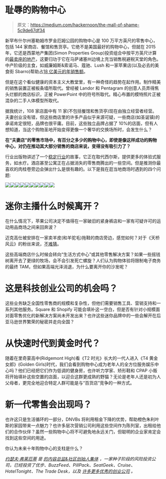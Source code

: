 # 耻辱的购物中心

> 原文：<https://medium.com/hackernoon/the-mall-of-shame-5c9de67df34>

新罕布什尔州塞勒姆市罗金厄姆公园的购物中心是 100 万平方英尺的零售中心，包括 144 家商店、餐馆和售货亭。它绝不是美国最好的购物中心，但就在 2015 年，它还是西蒙地产集团(Simon Properties Group)投资组合中按平方英尺计算的[最卖座的地产](https://en.wikipedia.org/wiki/Mall_at_Rockingham_Park)，这要归功于它在马萨诸塞州边境上充当销售税避税天堂的角色。中产阶级的主食，如威廉姆斯&索诺马、蔻驰、Lush 和一家苹果店(以及必去的美食街 Sbarro)帮助占[18 亿美元的年销售额](https://www.eagletribune.com/news/rock-solid/article_a3fcf742-b175-5b7c-8e57-03e83aaca229.html)。

但是在这个看似健康的资本主义大教堂里，有一种奇怪的趋势在起作用。制作精美的销售装置正被板条墙所取代。曾经被 Landor 和 Pentagram 的创意人员弄得焦头烂额的商店标识，正被 PowerPoint 中的符号所取代。精心布置的模特照片正被混杂的二手人体模型所取代。

据我统计，108 家店面中有 11 家(不包括餐馆和售货亭)现在由独立经营者经营。夫妻创业没有错，但这些商店里的许多产品似乎来源可疑，一些商店(如圣诞镇)的承诺肯定很短，品牌也很平庸。目前，这些独立品牌占据了 10%的店面，但有人想知道，当这个购物圣地开始变得更像一个奢华的交换场所时，会发生什么？

**在“夫妻店”的零售市场中，有百分之多少的购物中心，即使是像这样成功的购物中心，对仍在推动其大部分销售的商店来说，变得没有吸引力了？**

行业出版物讲述了一个[稳定行业](https://www.pymnts.com/news/retail/2018/simon-malls-shopping-centers/)的故事，它正在取代西尔斯，提供更多的体验式服务，如水疗。酒店甚至公寓正在占据消失的零售商腾出的一些空间。但是推测你最喜欢的肉桂卷旁边会弹出什么是很有趣的。以下是我在逛当地商场时遇到的四个问题:

![](img/8aa7424ba99c2a060671cef67fcef5ec.png)![](img/dcdd7360f5b60e3d9e9990403ccd3970.png)![](img/e24a68d4e4f8513c110a3c5779907672.png)![](img/3d090e4e6d413de3fd4d3233b6c90eaa.png)![](img/ae4636e56338588e61f7a08be7f6aa5a.png)![](img/efb569aa041b2f078db3000d6065d154.png)![](img/4532b8c13a4bdcef0096c0a1675e139d.png)![](img/10cf155a1794de7bd10c08ec35385000.png)![](img/6b9b9ba647cf04119dde4e741da64aa7.png)![](img/66d54bc1586ede02862dd4faa2974acc.png)

# 迷你主播什么时候离开？

在什么情况下，苹果公司决定不值得在一家破旧的紧身裤店和一家有可疑许可的运动用品商场之间来回奔波？

迈克高仕被安排在一家卖羊皮(和羊驼毛)拖鞋的商店旁边，感觉如何？对于《天桥风云》的粉丝来说，[不难猜](https://www.popsugar.com/fashion/photo-gallery/35435881/image/35435894/Comme-des-Garcons-Goes-Amish-Country)。

这些高端商店什么时候会转向“生活方式中心”或其他零售解决方案？如果一些摇钱树离开去了更绿的牧场，会不会引发死亡螺旋？人们认为购物体验将限制电子商务的最终 TAM，但如果高端光泽消退，为什么要离开你的沙发呢？

# 这是科技创业公司的机会吗？

这些业务缺乏全国性零售商的规模和复杂性，但他们需要销售工具、营销支持和一系列其他服务。Square 和 Shopify 可能会填补这一空白，但是否有针对小规模面对面零售优化的新解决方案尚未开发出来？也许这些迷你品牌中的一些会解开在后亚马逊世界繁荣的秘密并走向全国？

# 从快速时代到黄金时代？

随着在里奇蒙高中(Ridgemont High)看《T2 时光》长大的一代人进入《T4 黄金女郎》(Golden Girls)时代，我们会看到购物中心成为老年人的全方位服务娱乐中心吗？他们已经把它们作为低调的健身房，也许听力学家、矫形鞋和 CPAP 小贩将开始填补这些空置的店面，以迎合这群更成熟的野猫？无论是老年人还是初为人父母者，更完全地迎合特定人群可能是与“百货店”竞争的一种方式。

# 新一代零售会出现吗？

也许这只是生活循环的一部分，DNVBs 将利用租金下降的优势，帮助橙色朱利叶斯的家园带来一点魅力？也许多层次营销公司利用这些空间作为陈列室，出租给他们的合作伙伴？虽然一些购物中心将不可避免地永远关门，但聪明的企业家肯定会找到这些空间的用途。

你认为未来十年购物中心的支柱是什么？

[*约瑟夫·弗莱厄蒂*](https://twitter.com/josephflaherty) *是* [*的内容总监&社区创始人集体*](http://www.foundercollective.com/) *，一家种子阶段的风险投资公司，已经投资了优步、BuzzFeed、PillPack、SeatGeek、Cruise、HotelTonight、The Trade Desk，以及* [*许多更多优秀的创业公司*](http://www.foundercollective.com/collective) *。*